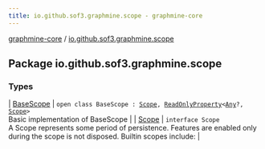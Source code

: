 ```yaml
---
title: io.github.sof3.graphmine.scope - graphmine-core
---
```


[graphmine-core](../index.html) / [io.github.sof3.graphmine.scope](./index.html)

## Package io.github.sof3.graphmine.scope

### Types

| [BaseScope](-base-scope/index.html) | `open class BaseScope : `[`Scope`](-scope/index.html)`, `[`ReadOnlyProperty`](https://kotlinlang.org/api/latest/jvm/stdlib/kotlin.properties/-read-only-property/index.html)`<`[`Any`](https://kotlinlang.org/api/latest/jvm/stdlib/kotlin/-any/index.html)`?, `[`Scope`](-scope/index.html)`>`<br>Basic implementation of BaseScope |
| [Scope](-scope/index.html) | `interface Scope`<br>A Scope represents some period of persistence. Features are enabled only during the scope is not disposed. Builtin scopes include: |

